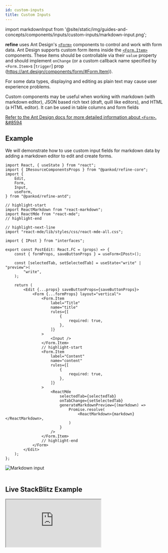 ```yaml
---
id: custom-inputs
title: Custom Inputs
---
```


import markdownInput from '@site/static/img/guides-and-concepts/components/inputs/custom-inputs/markdown-input.png';

**refine** uses Ant Design's [`<Form>`](https://ant.design/components/form/) components to control and work with form data. Ant Design supports custom form items inside the [`<Form.Item>`](https://ant.design/components/form/#Form.Item) components. These items should be controllable via their `value` property and should implement `onChange` (or a custom callback name specified by `<Form.Item>`s [`trigger`] prop (https://ant.design/components/form/#Form.Item)).

For some data types, displaying and editing as plain text may cause user experience problems.  

Custom components may be useful when working with markdown (with markdown editor), JSON based rich text (draft, quill like editors), and HTML (a HTML editor). It can be used in table columns and form fields   

[Refer to the Ant Design docs for more detailed information about `<Form>`. &#8594](https://ant.design/components/form/)

## Example

We will demonstrate how to use custom input fields for markdown data by adding a markdown editor to edit and create forms.

```tsx title="/src/pages/posts/edit.tsx"
import React, { useState } from "react";
import { IResourceComponentsProps } from "@pankod/refine-core";
import {
    Edit,
    Form,
    Input,
    useForm,
} from "@pankod/refine-antd";

// highlight-start
import ReactMarkdown from "react-markdown";
import ReactMde from "react-mde";
// highlight-end

// highlight-next-line
import "react-mde/lib/styles/css/react-mde-all.css";

import { IPost } from "interfaces";

export const PostEdit: React.FC = (props) => {
    const { formProps, saveButtonProps } = useForm<IPost>();

    const [selectedTab, setSelectedTab] = useState<"write" | "preview">(
        "write",
    );

    return (
        <Edit {...props} saveButtonProps={saveButtonProps}>
            <Form {...formProps} layout="vertical">
                <Form.Item
                    label="Title"
                    name="title"
                    rules={[
                        {
                            required: true,
                        },
                    ]}
                >
                    <Input />
                </Form.Item>
                // highlight-start
                <Form.Item
                    label="Content"
                    name="content"
                    rules={[
                        {
                            required: true,
                        },
                    ]}
                >
                    <ReactMde
                        selectedTab={selectedTab}
                        onTabChange={setSelectedTab}
                        generateMarkdownPreview={(markdown) =>
                            Promise.resolve(
                                <ReactMarkdown>{markdown}</ReactMarkdown>,
                            )
                        }
                    />
                </Form.Item>
                // highlight-end
            </Form>
        </Edit>
    );
};
```

<div class="img-container">
    <div class="window">
        <div class="control red"></div>
        <div class="control orange"></div>
        <div class="control green"></div>
    </div>
    <img src={markdownInput} alt="Markdown input" />
</div>
<br/>

## Live StackBlitz Example

<iframe loading="lazy" src="https://stackblitz.com//github/pankod/refine/tree/master/examples/inputs/customInputs?embed=1&view=preview&theme=dark&preset=node&ctl=1"
    style={{width: "100%", height:"80vh", border: "0px", borderRadius: "8px", overflow:"hidden"}}
    title="refine-custom-inputs-example"
></iframe>
